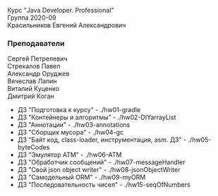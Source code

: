 Курс "Java Developer. Professional"<br>
Группа 2020-09<br>
Красильников Евгений Александрович

### Преподаватели
Сергей Петрелевич<br>
Стрекалов Павел<br>
Александр Оруджев<br>
Вячеслав Лапин<br>
Виталий Куценко<br>
Дмитрий Коган

* ДЗ "Подготовка к курсу" - ./hw01-gradle<br>
* ДЗ "Контейнеры и алгоритмы" - ./hw02-DIYarrayList<br>
* ДЗ "Аннотации" - ./hw03-annotations<br>
* ДЗ "Сборщик мусора" - ./hw04-gc<br>
* ДЗ "Байт код, class-loader, инструментация, asm. ДЗ" - ./hw05-byteCodes<br>
* ДЗ "Эмулятор ATM" - ./hw06-ATM<br>
* ДЗ "Обработчик сообщений" - ./hw07-messageHandler<br>
* ДЗ "Cвой json object writer" - ./hw08-jsonObjectWriter<br>
* ДЗ "Самодельный ORM" - ./hw09-myORM<br>
* ДЗ "Последовательность чисел" - ./hw15-seqOfNumbers<br>